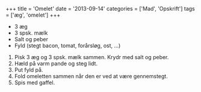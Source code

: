 +++
title = 'Omelet'
date = '2013-09-14'
categories = ['Mad', 'Opskrift']
tags = ['æg', 'omelet']
+++

* 3 æg
* 3 spsk. mælk
* Salt og peber
* Fyld (stegt bacon, tomat, forårsløg, ost, …)

1. Pisk 3 æg og 3 spsk. mælk sammen. Krydr med salt og peber.
2. Hæld på varm pande og steg lidt.
3. Put fyld på.
4. Fold omeletten sammen når den er ved at være gennemstegt.
5. Spis med gaffel.
